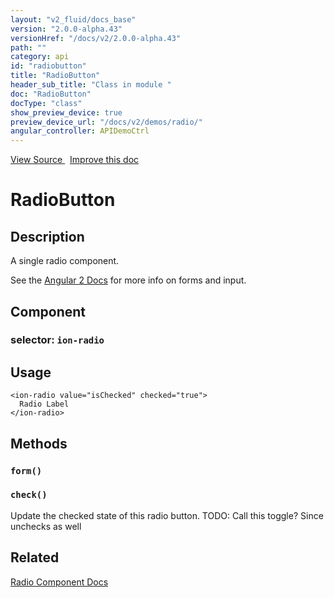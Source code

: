 ```yaml
---
layout: "v2_fluid/docs_base"
version: "2.0.0-alpha.43"
versionHref: "/docs/v2/2.0.0-alpha.43"
path: ""
category: api
id: "radiobutton"
title: "RadioButton"
header_sub_title: "Class in module "
doc: "RadioButton"
docType: "class"
show_preview_device: true
preview_device_url: "/docs/v2/demos/radio/"
angular_controller: APIDemoCtrl 
---
```





<div class="improve-docs">
<a href='http://github.com/driftyco/ionic2/tree/master/ionic/components/radio/radio.ts#L152'>
View Source
</a>
&nbsp;
<a href='http://github.com/driftyco/ionic2/edit/master/ionic/components/radio/radio.ts#L152'>
Improve this doc
</a>
</div>





<h1 class="api-title">


RadioButton






</h1>






<!-- description -->
<h2>Description</h2>

<p>A single radio component.</p>
<p>See the <a href="https://angular.io/docs/js/latest/api/forms/">Angular 2 Docs</a> for more info on forms and input.</p>


<h2>Component</h2>
<h3>selector: <code>ion-radio</code></h3>
<!-- @usage tag -->

<h2>Usage</h2>

<pre><code class="lang-html">&lt;ion-radio value=&quot;isChecked&quot; checked=&quot;true&quot;&gt;
  Radio Label
&lt;/ion-radio&gt;
</code></pre>




<!-- @property tags -->


<!-- methods on the class -->

<h2>Methods</h2>

<div id="form"></div>

<h3>
<code>form()</code>
  

</h3>












<div id="check"></div>

<h3>
<code>check()</code>
  

</h3>

Update the checked state of this radio button.
TODO: Call this toggle? Since unchecks as well









<!-- related link -->

<h2>Related</h2>

<a href='/docs/v2/components#radio'>Radio Component Docs</a><!-- end content block -->


<!-- end body block -->

